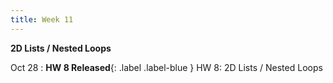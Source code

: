 ```yaml
---
title: Week 11
---
```


**2D Lists / Nested Loops**

Oct 28
:  **HW 8 Released**{: .label .label-blue } HW 8: 2D Lists / Nested Loops

